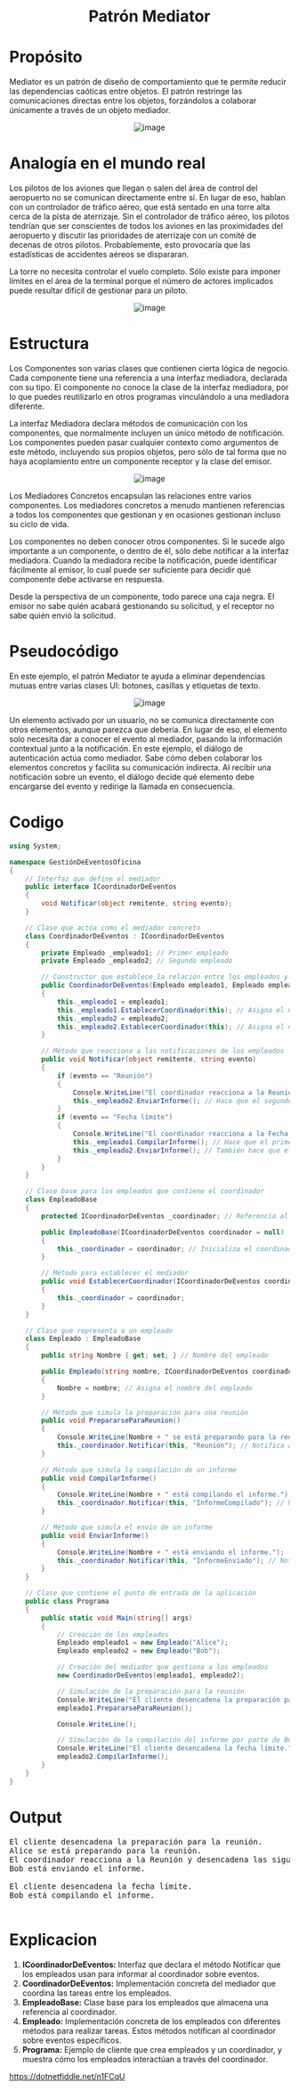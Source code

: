 <h1 style="text-align: center;">Patrón Mediator</h1>

# Propósito
Mediator es un patrón de diseño de comportamiento que te permite reducir las dependencias caóticas entre objetos. El patrón restringe las comunicaciones directas entre los objetos, forzándolos a colaborar únicamente a través de un objeto mediador.

<p align="center">
  <img src="https://refactoring.guru/images/patterns/content/mediator/mediator.png" alt="image">
</p>


# Analogía en el mundo real

Los pilotos de los aviones que llegan o salen del área de control del aeropuerto no se comunican directamente entre sí. En lugar de eso, hablan con un controlador de tráfico aéreo, que está sentado en una torre alta cerca de la pista de aterrizaje. Sin el controlador de tráfico aéreo, los pilotos tendrían que ser conscientes de todos los aviones en las proximidades del aeropuerto y discutir las prioridades de aterrizaje con un comité de decenas de otros pilotos. Probablemente, esto provocaría que las estadísticas de accidentes aéreos se dispararan.

La torre no necesita controlar el vuelo completo. Sólo existe para imponer límites en el área de la terminal porque el número de actores implicados puede resultar difícil de gestionar para un piloto.
<p align="center">
  <img src="https://github.com/user-attachments/assets/7e39e11f-9b9a-41e8-b7d6-d5509ea26961" alt="image">
</p>


# Estructura

Los Componentes son varias clases que contienen cierta lógica de negocio. Cada componente tiene una referencia a una interfaz mediadora, declarada con su tipo. El componente no conoce la clase de la interfaz mediadora, por lo que puedes reutilizarlo en otros programas vinculándolo a una mediadora diferente.

La interfaz Mediadora declara métodos de comunicación con los componentes, que normalmente incluyen un único método de notificación. Los componentes pueden pasar cualquier contexto como argumentos de este método, incluyendo sus propios objetos, pero sólo de tal forma que no haya acoplamiento entre un componente receptor y la clase del emisor.

<p align="center">
  <img src="https://github.com/user-attachments/assets/ab50924f-1b30-4f8b-a1c3-afdedcd7fddb" alt="image">
</p>

Los Mediadores Concretos encapsulan las relaciones entre varios componentes. Los mediadores concretos a menudo mantienen referencias a todos los componentes que gestionan y en ocasiones gestionan incluso su ciclo de vida.

Los componentes no deben conocer otros componentes. Si le sucede algo importante a un componente, o dentro de él, sólo debe notificar a la interfaz mediadora. Cuando la mediadora recibe la notificación, puede identificar fácilmente al emisor, lo cual puede ser suficiente para decidir qué componente debe activarse en respuesta.

Desde la perspectiva de un componente, todo parece una caja negra. El emisor no sabe quién acabará gestionando su solicitud, y el receptor no sabe quién envió la solicitud.

# Pseudocódigo

En este ejemplo, el patrón Mediator te ayuda a eliminar dependencias mutuas entre varias clases UI: botones, casillas y etiquetas de texto.

<p align="center">
  <img src="https://github.com/user-attachments/assets/ec49dd63-b16c-4579-bf74-70e3758a94a5" alt="image">
</p>

Un elemento activado por un usuario, no se comunica directamente con otros elementos, aunque parezca que debería. En lugar de eso, el elemento solo necesita dar a conocer el evento al mediador, pasando la información contextual junto a la notificación.
En este ejemplo, el diálogo de autenticación actúa como mediador. Sabe cómo deben colaborar los elementos concretos y facilita su comunicación indirecta. Al recibir una notificación sobre un evento, el diálogo decide qué elemento debe encargarse del evento y redirige la llamada en consecuencia.

# Codigo

```c#
using System;

namespace GestiónDeEventosOficina
{
    // Interfaz que define el mediador
    public interface ICoordinadorDeEventos
    {
        void Notificar(object remitente, string evento);
    }

    // Clase que actúa como el mediador concreto
    class CoordinadorDeEventos : ICoordinadorDeEventos
    {
        private Empleado _empleado1; // Primer empleado
        private Empleado _empleado2; // Segundo empleado

        // Constructor que establece la relación entre los empleados y el mediador
        public CoordinadorDeEventos(Empleado empleado1, Empleado empleado2)
        {
            this._empleado1 = empleado1;
            this._empleado1.EstablecerCoordinador(this); // Asigna el mediador al primer empleado
            this._empleado2 = empleado2;
            this._empleado2.EstablecerCoordinador(this); // Asigna el mediador al segundo empleado
        }

        // Método que reacciona a las notificaciones de los empleados
        public void Notificar(object remitente, string evento)
        {
            if (evento == "Reunión")
            {
                Console.WriteLine("El coordinador reacciona a la Reunión y desencadena las siguientes operaciones:");
                this._empleado2.EnviarInforme(); // Hace que el segundo empleado envíe un informe
            }
            if (evento == "Fecha límite")
            {
                Console.WriteLine("El coordinador reacciona a la Fecha límite y desencadena las siguientes operaciones:");
                this._empleado1.CompilarInforme(); // Hace que el primer empleado compile un informe
                this._empleado2.EnviarInforme(); // También hace que el segundo empleado envíe un informe
            }
        }
    }

    // Clase base para los empleados que contiene el coordinador
    class EmpleadoBase
    {
        protected ICoordinadorDeEventos _coordinador; // Referencia al mediador

        public EmpleadoBase(ICoordinadorDeEventos coordinador = null)
        {
            this._coordinador = coordinador; // Inicializa el coordinador
        }

        // Método para establecer el mediador
        public void EstablecerCoordinador(ICoordinadorDeEventos coordinador)
        {
            this._coordinador = coordinador;
        }
    }

    // Clase que representa a un empleado
    class Empleado : EmpleadoBase
    {
        public string Nombre { get; set; } // Nombre del empleado

        public Empleado(string nombre, ICoordinadorDeEventos coordinador = null) : base(coordinador)
        {
            Nombre = nombre; // Asigna el nombre del empleado
        }

        // Método que simula la preparación para una reunión
        public void PrepararseParaReunion()
        {
            Console.WriteLine(Nombre + " se está preparando para la reunión.");
            this._coordinador.Notificar(this, "Reunión"); // Notifica al mediador
        }

        // Método que simula la compilación de un informe
        public void CompilarInforme()
        {
            Console.WriteLine(Nombre + " está compilando el informe.");
            this._coordinador.Notificar(this, "InformeCompilado"); // Notifica al mediador
        }

        // Método que simula el envío de un informe
        public void EnviarInforme()
        {
            Console.WriteLine(Nombre + " está enviando el informe.");
            this._coordinador.Notificar(this, "InformeEnviado"); // Notifica al mediador
        }
    }

    // Clase que contiene el punto de entrada de la aplicación
    public class Programa
    {
        public static void Main(string[] args)
        {
            // Creación de los empleados
            Empleado empleado1 = new Empleado("Alice");
            Empleado empleado2 = new Empleado("Bob");

            // Creación del mediador que gestiona a los empleados
            new CoordinadorDeEventos(empleado1, empleado2);

            // Simulación de la preparación para la reunión
            Console.WriteLine("El cliente desencadena la preparación para la reunión.");
            empleado1.PrepararseParaReunion();

            Console.WriteLine();

            // Simulación de la compilación del informe por parte de Bob
            Console.WriteLine("El cliente desencadena la fecha límite.");
            empleado2.CompilarInforme();
        }
    }
}

```

# Output
<pre>
El cliente desencadena la preparación para la reunión.
Alice se está preparando para la reunión.
El coordinador reacciona a la Reunión y desencadena las siguientes operaciones:
Bob está enviando el informe.

El cliente desencadena la fecha límite.
Bob está compilando el informe.

</pre>
# Explicacion

1. **ICoordinadorDeEventos:** Interfaz que declara el método Notificar que los empleados usan para informar al coordinador sobre eventos.
2. **CoordinadorDeEventos:** Implementación concreta del mediador que coordina las tareas entre los empleados.
3. **EmpleadoBase:** Clase base para los empleados que almacena una referencia al coordinador.
4. **Empleado:** Implementación concreta de los empleados con diferentes métodos para realizar tareas. Estos métodos notifican al coordinador sobre eventos específicos.
5. **Programa:** Ejemplo de cliente que crea empleados y un coordinador, y muestra cómo los empleados interactúan a través del coordinador.

https://dotnetfiddle.net/n1FCqU
